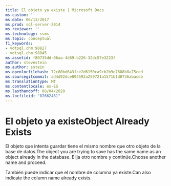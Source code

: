 ```yaml
---
title: El objeto ya existe | Microsoft Docs
ms.custom: ''
ms.date: 06/13/2017
ms.prod: sql-server-2014
ms.reviewer: ''
ms.technology: ssms
ms.topic: conceptual
f1_keywords:
- vdtsql.chm:98827
- vdtsql.chm:98845
ms.assetid: f80735dd-06aa-4d69-b226-32dc57e3223f
author: stevestein
ms.author: sstein
ms.openlocfilehash: 72c80bd643fce2d6150ca9cb2b9e7688b8a75ced
ms.sourcegitcommit: ad4d92dce894592a259721a1571b1d8736abacdb
ms.translationtype: MT
ms.contentlocale: es-ES
ms.lasthandoff: 08/04/2020
ms.locfileid: "87662461"
---
```

# <a name="object-already-exists"></a><span data-ttu-id="ce4c6-102">El objeto ya existe</span><span class="sxs-lookup"><span data-stu-id="ce4c6-102">Object Already Exists</span></span>
  <span data-ttu-id="ce4c6-103">El objeto que intenta guardar tiene el mismo nombre que otro objeto de la base de datos.</span><span class="sxs-lookup"><span data-stu-id="ce4c6-103">The object you are trying to save has the same name as an object already in the database.</span></span> <span data-ttu-id="ce4c6-104">Elija otro nombre y continúe.</span><span class="sxs-lookup"><span data-stu-id="ce4c6-104">Choose another name and proceed.</span></span>  
  
 <span data-ttu-id="ce4c6-105">También puede indicar que el nombre de columna ya existe.</span><span class="sxs-lookup"><span data-stu-id="ce4c6-105">Can also indicate the column name already exists.</span></span>  
  
  
